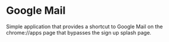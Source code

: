 # Google Mail
Simple application that provides a shortcut to Google Mail on the
chrome://apps page that bypasses the sign up splash page.
